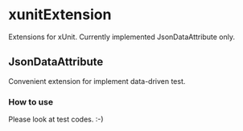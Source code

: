 # xunitExtension
Extensions for xUnit. Currently implemented JsonDataAttribute only.

## JsonDataAttribute
Convenient extension for implement data-driven test.

### How to use
Please look at test codes. :-)
